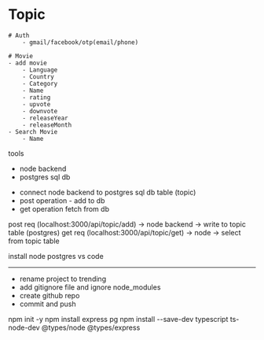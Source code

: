 # Topic 
    # Auth
        - gmail/facebook/otp(email/phone)

    # Movie
    - add movie
        - Language
        - Country
        - Category
        - Name
        - rating
        - upvote
        - downvote
        - releaseYear
        - releaseMonth
    - Search Movie
        - Name    

tools 
- node backend
- postgres sql db

* connect node backend to postgres sql db table (topic)
* post operation - add to db
* get operation fetch from db

post req (localhost:3000/api/topic/add) -> node backend -> write to topic table (postgres)
get req (localhost:3000/api/topic/get) ->  node -> select from topic table 

install 
node 
postgres
vs code






-------

- rename project to trending 
- add gitignore file and ignore node_modules 
- create github repo
- commit and push


npm init -y
npm install express pg
npm install --save-dev typescript ts-node-dev @types/node @types/express
